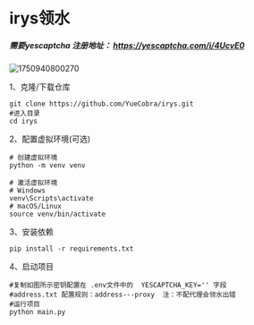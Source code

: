 # irys领水

##### 需要yescaptcha  注册地址： https://yescaptcha.com/i/4UcvE0
![1750940800270](https://github.com/user-attachments/assets/9383c52b-a220-416c-9908-a2314cdb4485)


1、克隆/下载仓库

```
git clone https://github.com/YueCobra/irys.git
#进入目录
cd irys
```

2、配置虚拟环境(可选)

```
# 创建虚拟环境
python -m venv venv

# 激活虚拟环境
# Windows
venv\Scripts\activate
# macOS/Linux
source venv/bin/activate
```

3、安装依赖

```
pip install -r requirements.txt
```

4、启动项目

```
#复制如图所示密钥配置在 .env文件中的  YESCAPTCHA_KEY='' 字段
#address.txt 配置规则：address---proxy  注：不配代理会领水出错
#运行项目 
python main.py
```
